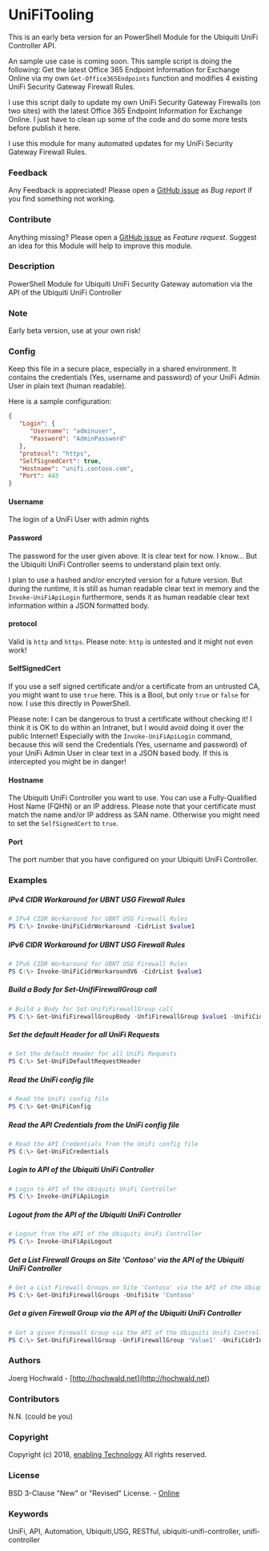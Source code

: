 # UniFiTooling

This is an early beta version for an PowerShell Module for the Ubiquiti UniFi Controller API.

An sample use case is coming soon. This sample script is doing the following:
Get the latest Office 365 Endpoint Information for Exchange Online via my own `Get-Office365Endpoints` function and modifies 4 existing UniFi Security Gateway Firewall Rules.

I use this script daily to update my own UniFi Security Gateway Firewalls (on two sites) with the latest Office 365 Endpoint Information for Exchange Online. I just have to clean up some of the code and do some more tests before publish it here.

I use this module for many automated updates for my UniFi Security Gateway Firewall Rules.

### Feedback

Any Feedback is appreciated! Please open a [GitHub issue](https://github.com/jhochwald/PowerShell-collection/issues/new/choose) as *Bug report* if you find something not working.

### Contribute

Anything missing? Please open a [GitHub issue](https://github.com/jhochwald/PowerShell-collection/issues/new/choose) as *Feature request*. Suggest an idea for this Module will help to improve this module.

### Description

PowerShell Module for Ubiquiti UniFi Security Gateway automation via the API of the Ubiquiti UniFi Controller

### Note

Early beta version, use at your own risk!

### Config

Keep this file in a secure place, especially in a shared environment. It contains the credentials (Yes, username and password) of your UniFi Admin User in plain text (human readable).

Here is a sample configuration:

```json
{
   "Login": {
      "Username": "adminuser",
      "Password": "AdminPassword"
   },
   "protocol": "https",
   "SelfSignedCert": true,
   "Hostname": "unifi.contoso.com",
   "Port": 443
}
```

#### Username

The login of a UniFi User with admin rights

#### Password

The password for the user given above. It is clear text for now. I know... But the Ubiquiti UniFi Controller seems to understand plain text only.

I plan to use a hashed and/or encryted version for a future version. But during the runtime, it is still as human readable clear text in memory and the `Invoke-UniFiApiLogin` furthermore, sends it as human readable clear text information within a JSON formatted body.

#### protocol

Valid is `http` and `https`. Please note: `http` is untested and it might not even work!

#### SelfSignedCert

If you use a self signed certificate and/or a certificate from an untrusted CA, you might want to use `true` here.
This is a Bool, but only `true` or `false` for now. I use this directly in PowerShell.

Please note: I can be dangerous to trust a certificate without checking it! I think it is OK to do within an Intranet, but I would avoid doing it over the public Internet! Especially with the `Invoke-UniFiApiLogin` command, because this will send the Credentials (Yes, username and password) of your UniFi Admin User in clear text in a JSON based body. If this is intercepted you might be in danger!

#### Hostname

The Ubiquiti UniFi Controller you want to use. You can use a Fully-Qualified Host Name (FQHN) or an IP address. Please note that your certificate must match the name and/or IP address as SAN name. Otherwise you might need to set the `SelfSignedCert` to `true`.

#### Port

The port number that you have configured on your Ubiquiti UniFi Controller.

### Examples

##### IPv4 CIDR Workaround for UBNT USG Firewall Rules

```powershell
# IPv4 CIDR Workaround for UBNT USG Firewall Rules
PS C:\> Invoke-UniFiCidrWorkaround -CidrList $value1
```

##### IPv6 CIDR Workaround for UBNT USG Firewall Rules

```powershell
# IPv6 CIDR Workaround for UBNT USG Firewall Rules
PS C:\> Invoke-UniFiCidrWorkaroundV6 -CidrList $value1
```

##### Build a Body for Set-UnifiFirewallGroup call

```powershell
# Build a Body for Set-UnifiFirewallGroup call
PS C:\> Get-UnifiFirewallGroupBody -UnfiFirewallGroup $value1 -UnifiCidrInput $value2
```

##### Set the default Header for all UniFi Requests

```powershell
# Set the default Header for all UniFi Requests
PS C:\> Set-UniFiDefaultRequestHeader
```

##### Read the UniFi config file

```powershell
# Read the UniFi config file
PS C:\> Get-UniFiConfig
```

##### Read the API Credentials from the UniFi config file

```powershell
# Read the API Credentials from the UniFi config file
PS C:\> Get-UniFiCredentials
```

##### Login to API of the Ubiquiti UniFi Controller

```powershell
# Login to API of the Ubiquiti UniFi Controller
PS C:\> Invoke-UniFiApiLogin
```

##### Logout from the API of the Ubiquiti UniFi Controller

```powershell
# Logout from the API of the Ubiquiti UniFi Controller
PS C:\> Invoke-UniFiApiLogout
```

##### Get a List Firewall Groups on Site 'Contoso' via the API of the Ubiquiti UniFi Controller

```powershell
# Get a List Firewall Groups on Site 'Contoso' via the API of the Ubiquiti UniFi Controller
PS C:\> Get-UnifiFirewallGroups -UnifiSite 'Contoso'
```

##### Get a given Firewall Group via the API of the Ubiquiti UniFi Controller

```powershell
# Get a given Firewall Group via the API of the Ubiquiti UniFi Controller
PS C:\> Set-UnifiFirewallGroup -UnfiFirewallGroup 'Value1' -UnifiCidrInput $value2
```

### Authors

Joerg Hochwald - [http://hochwald.net](http://hochwald.net)

### Contributors

N.N. (could be you)

### Copyright

Copyright (c) 2018, [enabling Technology](http://www.enatec.io)
All rights reserved.

### License

BSD 3-Clause "New" or "Revised" License. - [Online](https://github.com/jhochwald/PowerShell-collection/blob/master/LICENSE)

### Keywords

UniFi, API, Automation, Ubiquiti,USG, RESTful, ubiquiti-unifi-controller, unifi-controller
